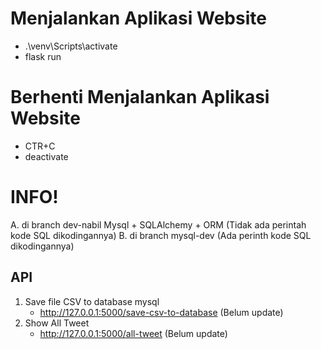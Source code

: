 # Menjalankan Aplikasi Website
- .\venv\Scripts\activate
- flask run
# Berhenti Menjalankan Aplikasi Website
- CTR+C
- deactivate

# INFO!
A. di branch dev-nabil Mysql + SQLAlchemy + ORM (Tidak ada perintah kode SQL dikodingannya)
B. di branch mysql-dev (Ada perinth kode SQL dikodingannya)
## API
1. Save file CSV to database mysql
   - http://127.0.0.1:5000/save-csv-to-database (Belum update)
2. Show All Tweet
   - http://127.0.0.1:5000/all-tweet (Belum update)
